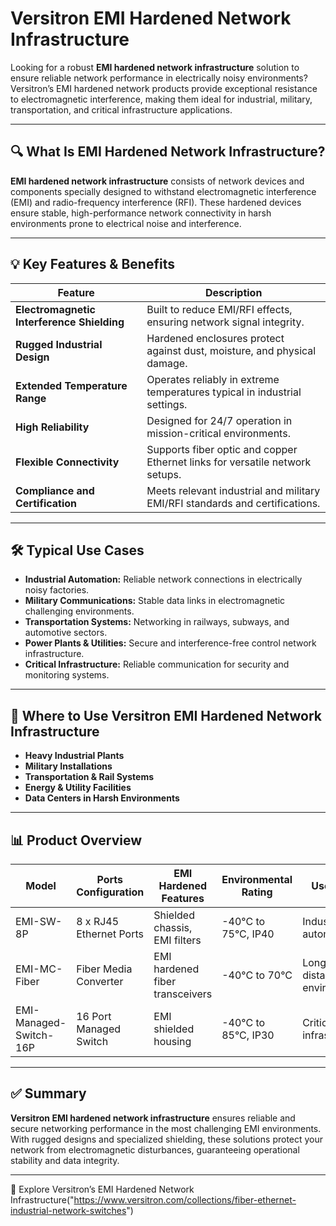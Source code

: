 # Versitron EMI Hardened Network Infrastructure

Looking for a robust **EMI hardened network infrastructure** solution to ensure reliable network performance in electrically noisy environments? Versitron’s EMI hardened network products provide exceptional resistance to electromagnetic interference, making them ideal for industrial, military, transportation, and critical infrastructure applications.

---

## 🔍 What Is EMI Hardened Network Infrastructure?

**EMI hardened network infrastructure** consists of network devices and components specially designed to withstand electromagnetic interference (EMI) and radio-frequency interference (RFI). These hardened devices ensure stable, high-performance network connectivity in harsh environments prone to electrical noise and interference.

---

## 💡 Key Features & Benefits

| Feature                        | Description                                                                 |
|--------------------------------|-----------------------------------------------------------------------------|
| **Electromagnetic Interference Shielding** | Built to reduce EMI/RFI effects, ensuring network signal integrity.         |
| **Rugged Industrial Design**   | Hardened enclosures protect against dust, moisture, and physical damage.    |
| **Extended Temperature Range** | Operates reliably in extreme temperatures typical in industrial settings.   |
| **High Reliability**           | Designed for 24/7 operation in mission-critical environments.               |
| **Flexible Connectivity**      | Supports fiber optic and copper Ethernet links for versatile network setups.|
| **Compliance and Certification** | Meets relevant industrial and military EMI/RFI standards and certifications.|

---

## 🛠️ Typical Use Cases

- **Industrial Automation:** Reliable network connections in electrically noisy factories.  
- **Military Communications:** Stable data links in electromagnetic challenging environments.  
- **Transportation Systems:** Networking in railways, subways, and automotive sectors.  
- **Power Plants & Utilities:** Secure and interference-free control network infrastructure.  
- **Critical Infrastructure:** Reliable communication for security and monitoring systems.

---

## 🛒 Where to Use Versitron EMI Hardened Network Infrastructure

- **Heavy Industrial Plants**  
- **Military Installations**  
- **Transportation & Rail Systems**  
- **Energy & Utility Facilities**  
- **Data Centers in Harsh Environments**

---

## 📊 Product Overview

| Model                        | Ports Configuration          | EMI Hardened Features          | Environmental Rating       | Use Case                          |
|------------------------------|-----------------------------|-------------------------------|----------------------------|----------------------------------|
| EMI-SW-8P                    | 8 x RJ45 Ethernet Ports      | Shielded chassis, EMI filters  | -40°C to 75°C, IP40        | Industrial automation             |
| EMI-MC-Fiber                 | Fiber Media Converter        | EMI hardened fiber transceivers| -40°C to 70°C              | Long-distance EMI environments    |
| EMI-Managed-Switch-16P       | 16 Port Managed Switch       | EMI shielded housing           | -40°C to 85°C, IP30        | Critical infrastructure          |

---

## ✅ Summary

**Versitron EMI hardened network infrastructure** ensures reliable and secure networking performance in the most challenging EMI environments. With rugged designs and specialized shielding, these solutions protect your network from electromagnetic disturbances, guaranteeing operational stability and data integrity.

---

🔗 Explore Versitron’s EMI Hardened Network Infrastructure("https://www.versitron.com/collections/fiber-ethernet-industrial-network-switches")

